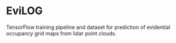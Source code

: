 # EviLOG
TensorFlow training pipeline and dataset for prediction of evidential occupancy grid maps from lidar point clouds.
